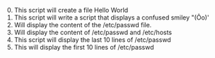 0. This script will create a file Hello World
1. This script will write a script that displays a confused smiley "(Ôo)'
2. Will display the content of the /etc/passwd file.
3. Will display the content of /etc/passwd and /etc/hosts
4. This script will display the last 10 lines of /etc/passwd
5. This will display the first 10 lines of /etc/passwd
